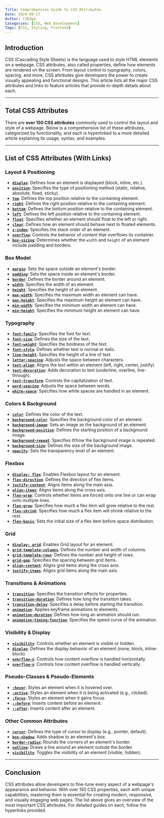 ```yaml
---
Title: Comprehensive Guide to CSS Attributes
Date: 2024-09-17
Author: CSEdge
Categories: [CSS, Web Development]
Tags: [CSS, Styling, Frontend]
---
```


Introduction
------------

CSS (Cascading Style Sheets) is the language used to style HTML elements on a webpage. CSS attributes, also called properties, define how elements are rendered on the screen. From layout control to typography, colors, spacing, and more, CSS attributes give developers the power to create visually appealing and functional designs. This article lists all the major CSS attributes and links to feature articles that provide in-depth details about each.

* * * * *

Total CSS Attributes
--------------------

There are **over 150 CSS attributes** commonly used to control the layout and style of a webpage. Below is a comprehensive list of these attributes, categorized by functionality, and each is hyperlinked to a more detailed article explaining its usage, syntax, and examples.

* * * * *

List of CSS Attributes (With Links)
-----------------------------------

### **Layout & Positioning**

-   [**`display`**](#): Defines how an element is displayed (block, inline, etc.).
-   [**`position`**](#): Specifies the type of positioning method (static, relative, absolute, fixed, sticky).
-   [**`top`**](#): Defines the top position relative to the containing element.
-   [**`right`**](#): Defines the right position relative to the containing element.
-   [**`bottom`**](#): Defines the bottom position relative to the containing element.
-   [**`left`**](#): Defines the left position relative to the containing element.
-   [**`float`**](#): Specifies whether an element should float to the left or right.
-   [**`clear`**](#): Defines how an element should behave next to floated elements.
-   [**`z-index`**](#): Specifies the stack order of an element.
-   [**`overflow`**](#): Controls the behavior of content that overflows its container.
-   [**`box-sizing`**](#): Determines whether the `width` and `height` of an element include padding and borders.

### **Box Model**

-   [**`margin`**](#): Sets the space outside an element's border.
-   [**`padding`**](#): Sets the space inside an element's border.
-   [**`border`**](#): Defines the border around an element.
-   [**`width`**](#): Specifies the width of an element.
-   [**`height`**](#): Specifies the height of an element.
-   [**`max-width`**](#): Specifies the maximum width an element can have.
-   [**`max-height`**](#): Specifies the maximum height an element can have.
-   [**`min-width`**](#): Specifies the minimum width an element can have.
-   [**`min-height`**](#): Specifies the minimum height an element can have.

### **Typography**

-   [**`font-family`**](#): Specifies the font for text.
-   [**`font-size`**](#): Defines the size of the text.
-   [**`font-weight`**](#): Specifies the boldness of the text.
-   [**`font-style`**](#): Defines whether text is normal or italic.
-   [**`line-height`**](#): Specifies the height of a line of text.
-   [**`letter-spacing`**](#): Adjusts the space between characters.
-   [**`text-align`**](#): Aligns the text within an element (left, right, center, justify).
-   [**`text-decoration`**](#): Adds decoration to text (underline, overline, line-through).
-   [**`text-transform`**](#): Controls the capitalization of text.
-   [**`word-spacing`**](#): Adjusts the space between words.
-   [**`white-space`**](#): Specifies how white spaces are handled in an element.

### **Colors & Background**

-   [**`color`**](#): Defines the color of the text.
-   [**`background-color`**](#): Specifies the background color of an element.
-   [**`background-image`**](#): Sets an image as the background of an element.
-   [**`background-position`**](#): Defines the starting position of a background image.
-   [**`background-repeat`**](#): Specifies if/how the background image is repeated.
-   [**`background-size`**](#): Defines the size of the background image.
-   [**`opacity`**](#): Sets the transparency level of an element.

### **Flexbox**

-   [**`display: flex`**](#): Enables Flexbox layout for an element.
-   [**`flex-direction`**](#): Defines the direction of flex items.
-   [**`justify-content`**](#): Aligns items along the main axis.
-   [**`align-items`**](#): Aligns items along the cross axis.
-   [**`flex-wrap`**](#): Controls whether items are forced onto one line or can wrap onto multiple lines.
-   [**`flex-grow`**](#): Specifies how much a flex item will grow relative to the rest.
-   [**`flex-shrink`**](#): Specifies how much a flex item will shrink relative to the rest.
-   [**`flex-basis`**](#): Sets the initial size of a flex item before space distribution.

### **Grid**

-   [**`display: grid`**](#): Enables Grid layout for an element.
-   [**`grid-template-columns`**](#): Defines the number and width of columns.
-   [**`grid-template-rows`**](#): Defines the number and height of rows.
-   [**`grid-gap`**](#): Specifies the spacing between grid items.
-   [**`align-content`**](#): Aligns grid items along the cross axis.
-   [**`justify-items`**](#): Aligns grid items along the main axis.

### **Transitions & Animations**

-   [**`transition`**](#): Specifies the transition effects for properties.
-   [**`transition-duration`**](#): Defines how long the transition takes.
-   [**`transition-delay`**](#): Specifies a delay before starting the transition.
-   [**`animation`**](#): Applies keyframe animations to elements.
-   [**`animation-duration`**](#): Defines how long an animation should run.
-   [**`animation-timing-function`**](#): Specifies the speed curve of the animation.

### **Visibility & Display**

-   [**`visibility`**](#): Controls whether an element is visible or hidden.
-   [**`display`**](#): Defines the display behavior of an element (none, block, inline-block).
-   [**`overflow-x`**](#): Controls how content overflow is handled horizontally.
-   [**`overflow-y`**](#): Controls how content overflow is handled vertically.

### **Pseudo-Classes & Pseudo-Elements**

-   [**`:hover`**](#): Styles an element when it is hovered over.
-   [**`:active`**](#): Styles an element when it is being activated (e.g., clicked).
-   [**`:focus`**](#): Styles an element when it gains focus.
-   [**`::before`**](#): Inserts content before an element.
-   [**`::after`**](#): Inserts content after an element.

### **Other Common Attributes**

-   [**`cursor`**](#): Defines the type of cursor to display (e.g., pointer, default).
-   [**`box-shadow`**](#): Adds shadow to an element's box.
-   [**`border-radius`**](#): Rounds the corners of an element's border.
-   [**`outline`**](#): Draws a line around an element outside the border.
-   [**`visibility`**](#): Toggles the visibility of an element (visible, hidden).

* * * * *

Conclusion
----------

CSS attributes allow developers to fine-tune every aspect of a webpage's appearance and behavior. With over 150 CSS properties, each with unique capabilities, mastering them is essential for creating modern, responsive, and visually engaging web pages. The list above gives an overview of the most important CSS attributes. For detailed guides on each, follow the hyperlinks provided.